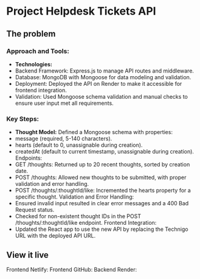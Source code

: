 # Project Helpdesk Tickets API



## The problem



### Approach and Tools:

- **Technologies:**
- Backend Framework: Express.js to manage API routes and middleware.
- Database: MongoDB with Mongoose for data modeling and validation.
- Deployment: Deployed the API on Render to make it accessible for frontend integration.
- Validation: Used Mongoose schema validation and manual checks to ensure user input met all requirements.

### Key Steps:

- **Thought Model:**
Defined a Mongoose schema with properties:
- message (required, 5-140 characters).
- hearts (default to 0, unassignable during creation).
- createdAt (default to current timestamp, unassignable during creation).
Endpoints:
- GET /thoughts: Returned up to 20 recent thoughts, sorted by creation date.
- POST /thoughts: Allowed new thoughts to be submitted, with proper validation and error handling.
- POST /thoughts/:thoughtId/like: Incremented the hearts property for a specific thought.
Validation and Error Handling:
- Ensured invalid input resulted in clear error messages and a 400 Bad Request status.
- Checked for non-existent thought IDs in the POST /thoughts/:thoughtId/like endpoint.
Frontend Integration:
- Updated the React app to use the new API by replacing the Technigo URL with the deployed API URL.

## View it live

Frontend Netlify: 
Frontend GitHub: 
Backend Render:
